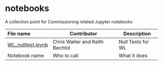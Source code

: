 # notebooks
A collection point for Commissioning related Jupyter notebooks




|File name     | Contributor     |Description      | 
|:--------------|-----------------|------------------|
| [WL_nulltest.ipynb](WL_nulltest.ipynb) | Chris Walter and Keith Bechtol | Null Tests for WL |
| Notebook name | Who to call | What it does |
